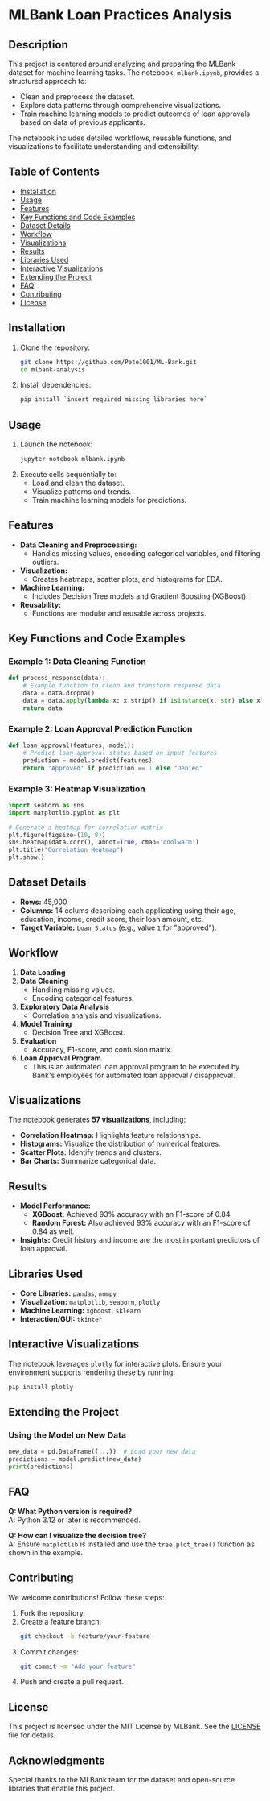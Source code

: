 # MLBank Loan Practices Analysis

## Description
This project is centered around analyzing and preparing the MLBank dataset for machine learning tasks. The notebook, `mlbank.ipynb`, provides a structured approach to:
- Clean and preprocess the dataset.
- Explore data patterns through comprehensive visualizations.
- Train machine learning models to predict outcomes of loan approvals based on data of previous applicants.

The notebook includes detailed workflows, reusable functions, and visualizations to facilitate understanding and extensibility.

## Table of Contents
- [Installation](#installation)
- [Usage](#usage)
- [Features](#features)
- [Key Functions and Code Examples](#key-functions-and-code-examples)
- [Dataset Details](#dataset-details)
- [Workflow](#workflow)
- [Visualizations](#visualizations)
- [Results](#results)
- [Libraries Used](#libraries-used)
- [Interactive Visualizations](#interactive-visualizations)
- [Extending the Project](#extending-the-project)
- [FAQ](#faq)
- [Contributing](#contributing)
- [License](#license)

## Installation
1. Clone the repository:
   ```bash
   git clone https://github.com/Pete1001/ML-Bank.git
   cd mlbank-analysis
   ```
2. Install dependencies:
   ```bash
   pip install `insert required missing libraries here`
   ```

## Usage
1. Launch the notebook:
   ```bash
   jupyter notebook mlbank.ipynb
   ```
2. Execute cells sequentially to:
   - Load and clean the dataset.
   - Visualize patterns and trends.
   - Train machine learning models for predictions.

## Features
- **Data Cleaning and Preprocessing:**
  - Handles missing values, encoding categorical variables, and filtering outliers.
- **Visualization:**
  - Creates heatmaps, scatter plots, and histograms for EDA.
- **Machine Learning:**
  - Includes Decision Tree models and Gradient Boosting (XGBoost).
- **Reusability:**
  - Functions are modular and reusable across projects.

## Key Functions and Code Examples
### Example 1: Data Cleaning Function
```python
def process_response(data):
    # Example function to clean and transform response data
    data = data.dropna()
    data = data.apply(lambda x: x.strip() if isinstance(x, str) else x)
    return data
```

### Example 2: Loan Approval Prediction Function
```python
def loan_approval(features, model):
    # Predict loan approval status based on input features
    prediction = model.predict(features)
    return "Approved" if prediction == 1 else "Denied"
```

### Example 3: Heatmap Visualization
```python
import seaborn as sns
import matplotlib.pyplot as plt

# Generate a heatmap for correlation matrix
plt.figure(figsize=(10, 8))
sns.heatmap(data.corr(), annot=True, cmap='coolwarm')
plt.title("Correlation Heatmap")
plt.show()
```

## Dataset Details
- **Rows:** 45,000
- **Columns:** 14 colums describing each applicating using their age, education, income, credit score, their loan amount, etc.
- **Target Variable:** `Loan_Status` (e.g., value `1` for "approved").

## Workflow
1. **Data Loading**
2. **Data Cleaning**
   - Handling missing values.
   - Encoding categorical features.
3. **Exploratory Data Analysis**
   - Correlation analysis and visualizations.
4. **Model Training**
   - Decision Tree and XGBoost.
5. **Evaluation**
   - Accuracy, F1-score, and confusion matrix.
6. **Loan Approval Program**
   - This is an automated loan approval program to be executed by Bank's employees for automated loan approval / disapproval.

## Visualizations
The notebook generates **57 visualizations**, including:
- **Correlation Heatmap:** Highlights feature relationships.
- **Histograms:** Visualize the distribution of numerical features.
- **Scatter Plots:** Identify trends and clusters.
- **Bar Charts:** Summarize categorical data.

## Results
- **Model Performance:**
  - **XGBoost:** Achieved 93% accuracy with an F1-score of 0.84.
  - **Random Forest:** Also achieved 93% accuracy with an F1-score of 0.84 as well.
- **Insights:** Credit history and income are the most important predictors of loan approval.

## Libraries Used
- **Core Libraries:** `pandas`, `numpy`
- **Visualization:** `matplotlib`, `seaborn`, `plotly`
- **Machine Learning:** `xgboost`, `sklearn`
- **Interaction/GUI:** `tkinter`

## Interactive Visualizations
The notebook leverages `plotly` for interactive plots. Ensure your environment supports rendering these by running:
```bash
pip install plotly
```

## Extending the Project
### Using the Model on New Data
```python
new_data = pd.DataFrame({...})  # Load your new data
predictions = model.predict(new_data)
print(predictions)
```

## FAQ
**Q: What Python version is required?**  
A: Python 3.12 or later is recommended.

**Q: How can I visualize the decision tree?**  
A: Ensure `matplotlib` is installed and use the `tree.plot_tree()` function as shown in the example.

## Contributing
We welcome contributions! Follow these steps:
1. Fork the repository.
2. Create a feature branch:
   ```bash
   git checkout -b feature/your-feature
   ```
3. Commit changes:
   ```bash
   git commit -m "Add your feature"
   ```
4. Push and create a pull request.

## License
This project is licensed under the MIT License by MLBank. See the [LICENSE](LICENSE) file for details.

## Acknowledgments
Special thanks to the MLBank team for the dataset and open-source libraries that enable this project.

